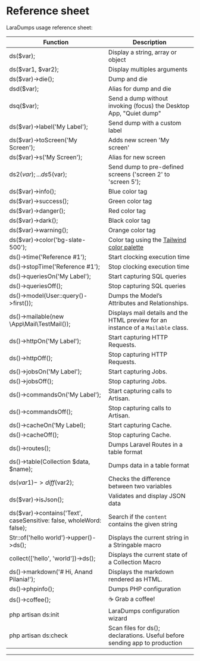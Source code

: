 # Reference sheet

LaraDumps usage reference sheet:

| **Function**                                                        | **Description**                                                                                                     |
|---------------------------------------------------------------------|---------------------------------------------------------------------------------------------------------------------|
| ds($var);                                                           | Display a string, array or object                                                                                   |
| ds($var1, $var2);                                                   | Display multiples arguments                                                                                         |
| ds($var)->die();                                                    | Dump and die                                                                                                        |
| dsd($var);                                                          | Alias for dump and die                                                                                              |
| dsq($var);                                                          | Send a dump without invoking (focus) the Desktop App, "Quiet dump"                                                  |
| ds($var)->label('My Label');                                        | Send dump with a custom label                                                                                       |
| ds($var)->toScreen('My Screen');                                    | Adds new screen 'My screen'                                                                                         |
| ds($var)->s('My Screen');                                           | Alias for new screen                                                                                                |
| ds2($var); ... ds5($var);                                           | Send dump to pre-defined screens ('screen 2' to 'screen 5');                                                        |
| ds($var)->info();                                                   | Blue color tag                                                                                                      |
| ds($var)->success();                                                | Green color tag                                                                                                     |
| ds($var)->danger();                                                 | Red color tag                                                                                                       |
| ds($var)->dark();                                                   | Black color tag                                                                                                     |
| ds($var)->warning();                                                | Orange color tag                                                                                                    |
| ds($var)->color('bg-slate-500');                                    | Color tag using the [Tailwind color palette](https://tailwindcss.com/docs/customizing-colors#default-color-palette) |
| ds()->time('Reference #1');                                         | Start clocking execution time                                                                                       |
| ds()->stopTime('Reference #1');                                     | Stop clocking execution time                                                                                        |
| ds()->queriesOn('My Label');                                        | Start capturing SQL queries                                                                                         |
| ds()->queriesOff();                                                 | Stop capturing SQL queries                                                                                          |
| ds()->model(User::query()->first());                                | Dumps the Model’s Attributes and Relationships.                                                                     |
| ds()->mailable(new \App\Mail\TestMail());                           | Displays mail details and the HTML preview for an instance of a `Mailable` class.                                   |
| ds()->httpOn('My Label');                                           | Start capturing HTTP Requests.                                                                                      |
| ds()->httpOff();                                                    | Stop capturing HTTP Requests.                                                                                       |
| ds()->jobsOn('My Label');                                           | Start capturing Jobs.                                                                                               |
| ds()->jobsOff();                                                    | Stop capturing Jobs.                                                                                                |
| ds()->commandsOn('My Label');                                       | Start capturing calls to Artisan.                                                                                   |
| ds()->commandsOff();                                                | Stop capturing calls to Artisan.                                                                                    |
| ds()->cacheOn('My Label);                                           | Start capturing Cache.                                                                                              |
| ds()->cacheOff();                                                   | Stop capturing Cache.                                                                                               |
| ds()->routes();                                                     | Dumps Laravel Routes in a table format                                                                              |
| ds()->table(Collection $data, $name);                               | Dumps data in a table format                                                                                        |
| ds($var1)->diff($var2);                                             | Checks the difference between two variables                                                                         |
| ds($var)->isJson();                                                 | Validates and display JSON data                                                                                     |
| ds($var)->contains('Text', caseSensitive: false, wholeWord: false); | Search if the `content` contains the given string                                                                   |
| Str::of('hello world')->upper()->ds();                              | Displays the current string in a Stringable macro                                                                   |
| collect(['hello', 'world'])->ds();                                  | Displays the current state of a Collection Macro                                                                    |
| ds()->markdown('# Hi, Anand Pilania!');                             | Displays the markdown rendered as HTML.                                                                             |
| ds()->phpinfo();                                                    | Dumps PHP configuration                                                                                             |
| ds()->coffee();                                                     | ☕ Grab a coffee!                                                                                                    |
| php artisan ds:init                                                 | LaraDumps configuration wizard                                                                                      |
| php artisan ds:check                                                | Scan files for ds(); declarations. Useful before sending app to production                                          |


---
